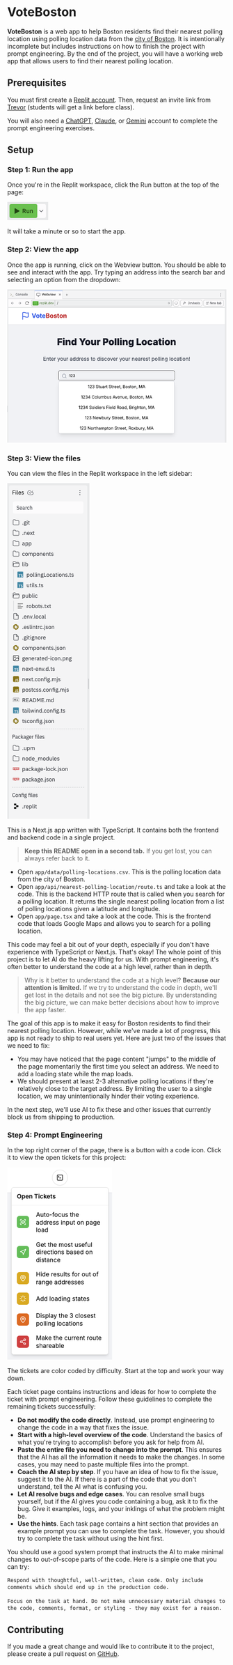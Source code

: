 # VoteBoston

**VoteBoston** is a web app to help Boston residents find their nearest polling location using polling location data from the [city of Boston](https://data.boston.gov/dataset/polling-locations-20221). It is intentionally incomplete but includes instructions on how to finish the project with prompt engineering. By the end of the project, you will have a working web app that allows users to find their nearest polling location.

## Prerequisites

You must first create a [Replit account](https://replit.com/). Then, request an invite link from <a href="mailto:trevoruptain@gmail.com">Trevor</a> (students will get a link before class).

You will also need a [ChatGPT](https://chatgpt.com), [Claude](https://claude.ai), or [Gemini](https://gemini.google.com) account to complete the prompt engineering exercises.

## Setup

### Step 1: Run the app

Once you're in the Replit workspace, click the Run button at the top of the page:

![Run button](./public/images/run-button.png)

It will take a minute or so to start the app.

### Step 2: View the app

Once the app is running, click on the Webview button. You should be able to see and interact with the app. Try typing an address into the search bar and selecting an option from the dropdown:

![Webview](./public/images/webview.png)

### Step 3: View the files

You can view the files in the Replit workspace in the left sidebar:

![Files](./public/images/files.png)

This is a Next.js app written with TypeScript. It contains both the frontend and backend code in a single project.

> **Keep this README open in a second tab.** If you get lost, you can always refer back to it.

- Open `app/data/polling-locations.csv`. This is the polling location data from the city of Boston.
- Open `app/api/nearest-polling-location/route.ts` and take a look at the code. This is the backend HTTP route that is called when you search for a polling location. It returns the single nearest polling location from a list of polling locations given a latitude and longitude.
- Open `app/page.tsx` and take a look at the code. This is the frontend code that loads Google Maps and allows you to search for a polling location.

This code may feel a bit out of your depth, especially if you don't have experience with TypeScript or Next.js. That's okay! The whole point of this project is to let AI do the heavy lifting for us. With prompt engineering, it's often better to understand the code at a high level, rather than in depth.

> Why is it better to understand the code at a high level? **Because our attention is limited.** If we try to understand the code in depth, we'll get lost in the details and not see the big picture. By understanding the big picture, we can make better decisions about how to improve the app faster.

The goal of this app is to make it easy for Boston residents to find their nearest polling location. However, while we've made a lot of progress, this app is not ready to ship to real users yet. Here are just two of the issues that we need to fix:

- You may have noticed that the page content "jumps" to the middle of the page momentarily the first time you select an address. We need to add a loading state while the map loads.
- We should present at least 2-3 alternative polling locations if they're relatively close to the target address. By limiting the user to a single location, we may unintentionally hinder their voting experience.

In the next step, we'll use AI to fix these and other issues that currently block us from shipping to production.

### Step 4: Prompt Engineering

In the top right corner of the page, there is a button with a code icon. Click it to view the open tickets for this project:

![Open tickets](./public/images/open-tickets.png)

The tickets are color coded by difficulty. Start at the top and work your way down.

Each ticket page contains instructions and ideas for how to complete the ticket with prompt engineering. Follow these guidelines to complete the remaining tickets successfully:

- **Do not modify the code directly**. Instead, use prompt engineering to change the code in a way that fixes the issue.
- **Start with a high-level overview of the code**. Understand the basics of what you're trying to accomplish before you ask for help from AI.
- **Paste the entire file you need to change into the prompt**. This ensures that the AI has all the information it needs to make the changes. In some cases, you may need to paste multiple files into the prompt.
- **Coach the AI step by step**. If you have an idea of how to fix the issue, suggest it to the AI. If there is a part of the code that you don't understand, tell the AI what is confusing you.
- **Let AI resolve bugs and edge cases**. You can resolve small bugs yourself, but if the AI gives you code containing a bug, ask it to fix the bug. Give it examples, logs, and your inklings of what the problem might be.
- **Use the hints**. Each task page contains a hint section that provides an example prompt you can use to complete the task. However, you should try to complete the task without using the hint first.

You should use a good system prompt that instructs the AI to make minimal changes to out-of-scope parts of the code. Here is a simple one that you can try:

```
Respond with thoughtful, well-written, clean code. Only include comments which should end up in the production code.

Focus on the task at hand. Do not make unnecessary material changes to the code, comments, format, or styling - they may exist for a reason.
```

## Contributing

If you made a great change and would like to contribute it to the project, please create a pull request on [GitHub](https://github.com/trevoruptain/vote-boston).
